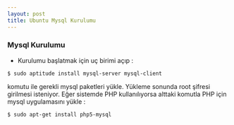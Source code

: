 ```yaml
---
layout: post
title: Ubuntu Mysql Kurulumu
---
```


### Mysql Kurulumu

- Kurulumu başlatmak için uç birimi açıp :

`$ sudo aptitude install mysql-server mysql-client`
	
komutu ile gerekli mysql paketleri yükle. Yükleme sonunda root şifresi girilmesi isteniyor.
Eğer sistemde PHP kullanılıyorsa alttaki komutla PHP için mysql uygulamasını yükle : 

`$ sudo apt-get install php5-mysql`
